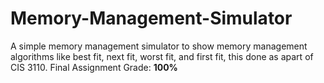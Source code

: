 # Memory-Management-Simulator
A simple memory management simulator to show memory management algorithms like best fit, next fit, worst fit, and first fit, this done as apart of CIS 3110. Final Assignment Grade: __100%__
